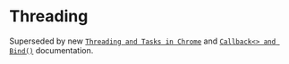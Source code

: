 # Threading

Superseded by new [`Threading and Tasks in Chrome`](../threading_and_tasks.md)
and [`Callback<> and Bind()`](../callback.md) documentation.
